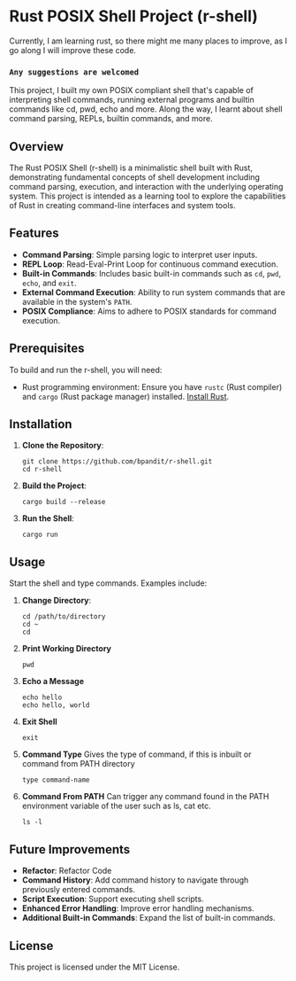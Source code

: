 # Rust POSIX Shell Project (r-shell)
Currently, I am learning rust, so there might me many places to improve, as I go along I will improve these code.

### `Any suggestions are welcomed`

This project, I built my own POSIX compliant shell that's capable of
interpreting shell commands, running external programs and builtin commands like
cd, pwd, echo and more. Along the way, I learnt about shell command parsing,
REPLs, builtin commands, and more.

## Overview
The Rust POSIX Shell (r-shell) is a minimalistic shell built with Rust, demonstrating fundamental concepts of shell development including command parsing, execution, and interaction with the underlying operating system. This project is intended as a learning tool to explore the capabilities of Rust in creating command-line interfaces and system tools.

## Features
- **Command Parsing**: Simple parsing logic to interpret user inputs.
- **REPL Loop**: Read-Eval-Print Loop for continuous command execution.
- **Built-in Commands**: Includes basic built-in commands such as `cd`, `pwd`, `echo`, and `exit`.
- **External Command Execution**: Ability to run system commands that are available in the system's `PATH`.
- **POSIX Compliance**: Aims to adhere to POSIX standards for command execution.

## Prerequisites
To build and run the r-shell, you will need:
- Rust programming environment: Ensure you have `rustc` (Rust compiler) and `cargo` (Rust package manager) installed. [Install Rust](https://www.rust-lang.org/tools/install).

## Installation
1. **Clone the Repository**:
   ```
   git clone https://github.com/bpandit/r-shell.git
   cd r-shell
   ```

2. **Build the Project**:
   ```
   cargo build --release
   ```

3. **Run the Shell**:
   ```
   cargo run
   ```

## Usage
Start the shell and type commands. Examples include:
1. **Change Directory**:
   ```
   cd /path/to/directory
   cd ~
   cd
   ```
2. **Print Working Directory**
   ```
   pwd
   ```
3. **Echo a Message**
   ```
   echo hello
   echo hello, world
   ```
4. **Exit Shell**
   ```
   exit
   ```
5. **Command Type**
Gives the type of command, if this is inbuilt or command from PATH directory
   ```
   type command-name
   ```
6. **Command From PATH**
Can trigger any command found in the PATH environment variable of the user such as ls, cat etc.
   ```
   ls -l
   ```

## Future Improvements
- **Refactor**: Refactor Code
- **Command History**: Add command history to navigate through previously entered commands.
- **Script Execution**: Support executing shell scripts.
- **Enhanced Error Handling**: Improve error handling mechanisms.
- **Additional Built-in Commands**: Expand the list of built-in commands.

## License
This project is licensed under the MIT License.
